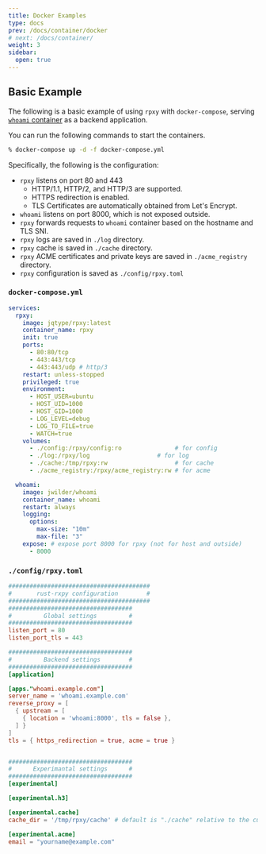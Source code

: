 ```yaml
---
title: Docker Examples
type: docs
prev: /docs/container/docker
# next: /docs/container/
weight: 3
sidebar:
  open: true
---
```


## Basic Example

The following is a basic example of using `rpxy` with `docker-compose`, serving [`whoami` container](https://github.com/jwilder/whoami) as a backend application.

You can run the following commands to start the containers.

```bash
% docker-compose up -d -f docker-compose.yml
```

Specifically, the following is the configuration:

- `rpxy` listens on port 80 and 443
  - HTTP/1.1, HTTP/2, and HTTP/3 are supported.
  - HTTPS redirection is enabled.
  - TLS Certificates are automatically obtained from Let's Encrypt.
- `whoami` listens on port 8000, which is not exposed outside.
- `rpxy` forwards requests to `whoami` container based on the hostname and TLS SNI.
- `rpxy` logs are saved in `./log` directory.
- `rpxy` cache is saved in `./cache` directory.
- `rpxy` ACME certificates and private keys are saved in `./acme_registry` directory.
- `rpxy` configuration is saved as `./config/rpxy.toml`

### `docker-compose.yml`

```yaml:docker-compose.yml
services:
  rpxy:
    image: jqtype/rpxy:latest
    container_name: rpxy
    init: true
    ports:
      - 80:80/tcp
      - 443:443/tcp
      - 443:443/udp # http/3
    restart: unless-stopped
    privileged: true
    environment:
      - HOST_USER=ubuntu
      - HOST_UID=1000
      - HOST_GID=1000
      - LOG_LEVEL=debug
      - LOG_TO_FILE=true
      - WATCH=true
    volumes:
      - ./config:/rpxy/config:ro               # for config
      - ./log:/rpxy/log                   # for log
      - ./cache:/tmp/rpxy:rw                   # for cache
      - ./acme_registry:/rpxy/acme_registry:rw # for acme

  whoami:
    image: jwilder/whoami
    container_name: whoami
    restart: always
    logging:
      options:
        max-size: "10m"
        max-file: "3"
    expose: # expose port 8000 for rpxy (not for host and outside)
      - 8000
```

### `./config/rpxy.toml`

```toml:./config/rpxy.toml
########################################
#       rust-rxpy configuration        #
########################################
###################################
#         Global settings         #
###################################
listen_port = 80
listen_port_tls = 443

###################################
#         Backend settings        #
###################################
[application]

[apps."whoami.example.com"]
server_name = 'whoami.example.com'
reverse_proxy = [
  { upstream = [
    { location = 'whoami:8000', tls = false },
  ] }
]
tls = { https_redirection = true, acme = true }


###################################
#      Experimantal settings      #
###################################
[experimental]

[experimental.h3]

[experimental.cache]
cache_dir = '/tmp/rpxy/cache' # default is "./cache" relative to the current working directory

[experimental.acme]
email = "yourname@example.com"
```
